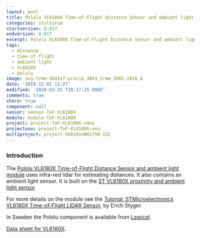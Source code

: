 ```yaml
---
layout: post
title: Pololu VL6180X Time-of-Flight Distance Sensor and ambient light module
categories: stulturum
startversion: 0.017
endversion: 0.017
excerpt: Pololu VL6180X Time-of-Flight Distance Sensor and ambient light module
tags:
  - distance
  - time-of-flight
  - ambient light
  - VL6810X
  - polulu
image: avg-trmm-3b43v7-precip_3B43_trmm_2001-2016_A
date: '2019-12-02 11:27'
modified: '2020-03-25 T18:17:25.000Z'
comments: true
share: true
component: null
sensor: sensor-ToF-VL6180X
module: module-ToF-VL6180X
project: project-ToF-VL6180X-nano
projectuno: project-ToF-VL6180X-uno
multiproject: project-V6810X+BH1750-I2C
---
```


### Introduction

The [Pololu VL6180X Time-of-Flight Distance Sensor and ambient light module](https://www.pololu.com/product/2489) uses infra-red lidar for estimating distances. It also contains an ambient light sensor. It is built on the [ST VL6180X proximity and ambient light sensor](https://www.pololu.com/product/2489)

For more details on the module see the [Tutorial: STMicroelectronics VL6180X Time-of-Flight LIDAR Sensor](https://mcuoneclipse.com/2016/12/03/tutorial-stmicroelectronics-vl6180x-time-of-flight-lidar-sensors/), by Erich Styger.

In Sweden the Pololu component is available from [Lawicel](https://www.lawicel-shop.se).

[Data sheet for VL6180X](https://www.pololu.com/file/0J961/VL6180X.pdf).
